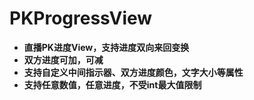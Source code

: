# PKProgressView
- **直播PK进度View，支持进度双向来回变换**
- **双方进度可加，可减**
- **支持自定义中间指示器、双方进度颜色，文字大小等属性**
- **支持任意数值，任意进度，不受int最大值限制**

